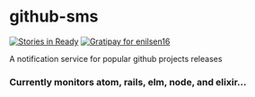 # github-sms
[![Stories in Ready](https://badge.waffle.io/Github-SMS/github-sms.png?label=ready&title=Ready)](https://waffle.io/Github-SMS/github-sms)
[![Gratipay for enilsen16](https://img.shields.io/gratipay/enilsen16.svg)](https://gratipay.com/enilsen16/)

A notification service for popular github projects releases

### Currently monitors atom, rails, elm, node, and elixir...
